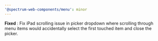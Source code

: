 ```yaml
---
'@spectrum-web-components/menu': minor
---
```


**Fixed** : Fix iPad scrolling issue in picker dropdown where scrolling through menu items would accidentally select the first touched item and close the picker.

